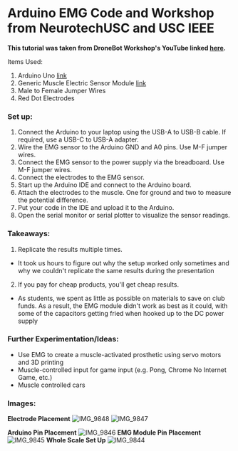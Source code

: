 # Arduino EMG Code and Workshop from NeurotechUSC and USC IEEE
**This tutorial was taken from DroneBot Workshop's YouTube linked [here](https://www.youtube.com/watch?v=wMVL3d2dN9U&ab_channel=DroneBotWorkshop).**

Items Used:
1. Arduino Uno [link](https://www.amazon.com/ELEGOO-Board-ATmega328P-ATMEGA16U2-Compliant/dp/B01EWOE0UU/ref=asc_df_B01EWOE0UU/?tag=hyprod-20&linkCode=df0&hvadid=309751315916&hvpos=&hvnetw=g&hvrand=10817911768631456663&hvpone=&hvptwo=&hvqmt=&hvdev=c&hvdvcmdl=&hvlocint=&hvlocphy=9030933&hvtargid=pla-455309014075&psc=1&mcid=4ed5986a9fd03eba946a83adced9204e&tag=&ref=&adgrpid=67183599252&hvpone=&hvptwo=&hvadid=309751315916&hvpos=&hvnetw=g&hvrand=10817911768631456663&hvqmt=&hvdev=c&hvdvcmdl=&hvlocint=&hvlocphy=9030933&hvtargid=pla-455309014075&gclid=CjwKCAiAqY6tBhAtEiwAHeRopa_ENvNNe7FMIbpYzbx08hMex9FLcPC1LhkiMIrP74lUQcIlZ3dCDxoCUCoQAvD_BwE)
2. Generic Muscle Electric Sensor Module [link](https://www.amazon.com/gp/product/B0CJ7FMSP4/ref=ppx_yo_dt_b_asin_image_o01_s00?ie=UTF8&psc=1)
3. Male to Female Jumper Wires
4. Red Dot Electrodes


### Set up:
1. Connect the Arduino to your laptop using the USB-A to USB-B cable. If required, use a USB-C to USB-A adapter.
2. Wire the EMG sensor to the Arduino GND and A0 pins. Use M-F jumper wires.
3. Connect the EMG sensor to the power supply via the breadboard. Use M-F jumper wires.
4. Connect the electrodes to the EMG sensor.
5. Start up the Arduino IDE and connect to the Arduino board.
6. Attach the electrodes to the muscle. One for ground and two to measure the potential difference.
7. Put your code in the IDE and upload it to the Arduino.
8. Open the serial monitor or serial plotter to visualize the sensor readings.


### Takeaways: 
1. Replicate the results multiple times.
  - It took us hours to figure out why the setup worked only sometimes and why we couldn't replicate the same results during the presentation
2. If you pay for cheap products, you'll get cheap results.
  - As students, we spent as little as possible on materials to save on club funds. As a result, the EMG module didn't work as best as it could, with some of the capacitors getting fried when hooked up to the DC power supply

### Further Experimentation/Ideas: 
- Use EMG to create a muscle-activated prosthetic using servo motors and 3D printing
- Muscle-controlled input for game input (e.g. Pong, Chrome No Internet Game, etc.)
- Muscle controlled cars

### Images:
**Electrode Placement**
![IMG_9848](https://github.com/rskdmr/emg_sketch_code/assets/120705369/198fa13d-a8c0-4d9d-b3fd-487859486df5)
![IMG_9847](https://github.com/rskdmr/emg_sketch_code/assets/120705369/c88e1206-2967-46d9-8327-b2211953aec1)

**Arduino Pin Placement**
![IMG_9846](https://github.com/rskdmr/emg_sketch_code/assets/120705369/5863f65f-265a-430f-86ba-5e0d59e63f94)
**EMG Module Pin Placement**
![IMG_9845](https://github.com/rskdmr/emg_sketch_code/assets/120705369/d3ee5a4c-de7e-491b-aaee-0713cef5fd67)
**Whole Scale Set Up**
![IMG_9844](https://github.com/rskdmr/emg_sketch_code/assets/120705369/a44a8f0a-7942-4be7-97e6-8b612c91e708)




